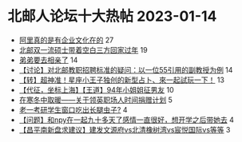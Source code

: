 # 北邮人论坛十大热帖 2023-01-14

- [阿里真的是有企业文化在的](https://bbs.byr.cn/article/Picture/3335703) 27
- [北邮双一流硕士带着空白三方回家过年](https://bbs.byr.cn/article/Job/2182480) 19
- [弟弟要去相亲了](https://bbs.byr.cn/article/Feeling/3197814) 14
- [【讨论】对北邮教职招聘标准的疑问：以一位55引用的副教授为例](https://bbs.byr.cn/article/Talking/6377519) 14
- [【转】超神准！星座小王子独创的新型占卜、來一起試玩一下！](https://bbs.byr.cn/article/Constellations/326533) 13
- [【代征，坐标上海】【王道】94年小姐姐征男友](https://bbs.byr.cn/article/Friends/2034890) 10
- [在寒冬中取暖——关于领英职场人时间捐赠计划](https://bbs.byr.cn/article/WorkLife/1194998) 5
- [老一考研学生窗口吃出长腿虫子?](https://bbs.byr.cn/article/Food/522741) 4
- [【问题】和npy在一起九十多天了感情一直很好，想开学之后带她去](https://bbs.byr.cn/article/Health/230147) 4
- [【昌平南新盘求建议】建发文源府vs北清橡树湾vs宸悦国际vs等等](https://bbs.byr.cn/article/Home/134630) 3


